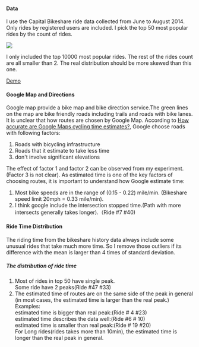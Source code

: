 #### Data
I use the Capital Bikeshare ride data collected from June to August 2014.
Only rides by registered users are included.
I pick the top 50 most popular rides by the count of rides.

![](https://googledrive.com/host/0B47woKFE0zXeM2ZiekF3MFdPVmM/popu1.png)

I only included the top 10000 most popular rides. The rest of the rides count are all smaller than 2.
The real distribution should be more skewed than this one.

[Demo](https://stormy-earth-4387.herokuapp.com/popularRide)

#### Google Map and Directions
Google map provide a bike map and bike direction service.The green lines on the map are bike friendly roads including trails and roads with bike lanes.
It is unclear that how routes are chosen by Google Map.
According to [How accurate are Google Maps cycling time estimates?](http://www.betterbybicycle.com/2014/09/how-accurate-are-google-maps-cycling.html), Google choose roads with following factors:  
1. Roads with bicycling infrastructure  
2. Roads that it estimate to take less time  
3. don't involve significant elevations  

The effect of factor 1 and factor 2 can be observed from my experiment.(Factor 3 is not clear).
As estimated time is one of the key factors of choosing routes, it is important to understand how Google estimate time:  
1. Most bike speeds are in the range of (0.15 - 0.22) mile/min. (Bikeshare speed limit 20mph = 0.33 mile/min).  
2. I think google include the intersection stopped time.(Path with more intersects generally takes longer).（Ride \#7 \#40)  

#### Ride Time Distribution
The riding time from the bikeshare history data always include some unusual rides that take much more time. So I remove those outliers if its difference with the mean is larger than 4 times of standard deviation.  
##### The distribution of ride time
1. Most of rides in top 50 have single peak.  
Some ride have 2 peaks(Ride \#47 \#33)
2. The estimated time of routes are on the same side of the peak in general (in most cases, the estimated time is larger than the real peak.)  
Examples:  
estimated time is bigger than real peak:(Ride \# 4 \#23)  
estimated time describes the data well:(Ride \#6 \# 10)  
estimated time is smaller than real peak:(Ride \# 19 #20)  
For Long rides(rides takes more than 10min), the estimated time is longer than the real peak in general.
